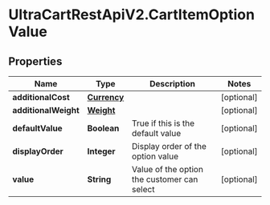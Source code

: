 # UltraCartRestApiV2.CartItemOptionValue

## Properties
Name | Type | Description | Notes
------------ | ------------- | ------------- | -------------
**additionalCost** | [**Currency**](Currency.md) |  | [optional] 
**additionalWeight** | [**Weight**](Weight.md) |  | [optional] 
**defaultValue** | **Boolean** | True if this is the default value | [optional] 
**displayOrder** | **Integer** | Display order of the option value | [optional] 
**value** | **String** | Value of the option the customer can select | [optional] 


